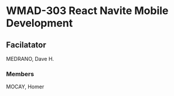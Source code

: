 # WMAD-303 React Navite Mobile Development

## Facilatator 
MEDRANO, Dave H.

### Members
MOCAY, Homer

